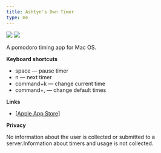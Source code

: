 ```yaml
---
title: Ashtyn's Own Timer
type: me
---
```


<div class="flex flex-row w-[50%]">
    <img src="/sm-shot.png"/>
    <img src="/full-screen.png"/>
</div>

A pomodoro timing app for Mac OS.


**Keyboard shortcuts**

* space — pause timer
* n — next timer
* command+k — change current time
* command+, — change default times

**Links**
* [[Apple App Store]](https://apps.apple.com/us/app/ashtyns-own-timer/id6741608687)

**Privacy**

No information about the user is collected or submitted to a server.Information about timers and usage is not collected.

